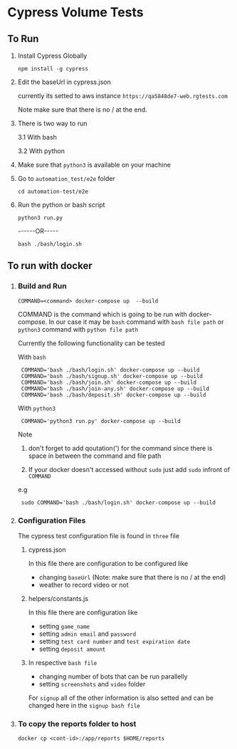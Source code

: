 # Cypress Volume Tests

## To Run
1. Install Cypress Globally

    `npm install -g cypress`  

2. Edit the baseUrl in cypress.json

    currently its setted to aws instance `https://qa5848de7-web.rgtests.com`

    Note make sure that there is no / at the end.

3. There is two way to run 

    3.1 With bash
    
    3.2 With python

3. Make sure that `python3` is available on your machine

4. Go to `automation_test/e2e` folder

    `cd automation-test/e2e`

5. Run the python or bash script

    `python3 run.py`  
    
    ------OR-----

    `bash ./bash/login.sh`


## To run with docker

1. ### Build and Run
   
    `COMMAND=<command> docker-compose up  --build`
    
    COMMAND is the command which is going to be run with docker-compose. In our case it may be `bash` command with `bash file path` or `python3` command with `python file path`

    Currently the following functionality can be tested

    With `bash`

        COMMAND='bash ./bash/login.sh' docker-compose up --build
        COMMAND='bash ./bash/signup.sh' docker-compose up --build
        COMMAND='bash ./bash/join.sh' docker-compose up --build
        COMMAND='bash ./bash/join-any.sh' docker-compose up --build
        COMMAND='bash ./bash/deposit.sh' docker-compose up --build

    With `python3`

        COMMAND='python3 run.py' docker-compose up --build
    
    Note 
    
    1. don't forget to add qoutation(') for the command since there is space in between the command and file path

    2. If your docker doesn't accessed without `sudo` just add `sudo` infront of `COMMAND` 

    e.g   

        sudo COMMAND='bash ./bash/login.sh' docker-compose up --build

2. ### Configuration Files 

    The cypress test configuration file is found in `three` file

    1. cypress.json

        In this file there are configuration to be configured like
        - changing `baseUrl` (Note: make sure that there is no / at the end)
        - weather to record video or not

    2. helpers/constants.js

        In this file there are configuration like
        - setting `game_name`
        - setting `admin email` and `password`
        - setting `test card number` and `test expiration date` 
        - setting `deposit amount`

    3. In respective `bash file` 
        - changing number of bots that can be run parallelly
        - setting `screenshots` and `video` folder
        

        For `signup` all of the other information is also setted and can be changed here in the `signup bash file`

3. ### To copy the reports folder to host

    `docker cp <cont-id>:/app/reports $HOME/reports`

